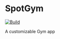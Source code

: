 # SpotGym
[![Build](https://github.com/TeiganPenna/SpotGym/workflows/CI/badge.svg)](https://github.com/TeiganPenna/SpotGym/actions)

A customizable Gym app

